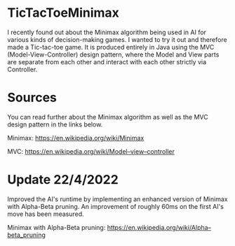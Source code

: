 # TicTacToeMinimax
I recently found out about the Minimax algorithm being used in AI for various kinds of decision-making games. I wanted to try it out and therefore made a Tic-tac-toe game. It is produced entirely in Java using the MVC (Model-View-Controller) design pattern, where the Model and View parts are separate from each other and interact with each other strictly via Controller.

# Sources
You can read further about the Minimax algorithm as well as the MVC design pattern in the links below.

Minimax: https://en.wikipedia.org/wiki/Minimax

MVC: https://en.wikipedia.org/wiki/Model–view–controller

# Update 22/4/2022
Improved the AI's runtime by implementing an enhanced version of Minimax with Alpha-Beta pruning. An improvement of roughly 60ms on the first AI's move has been measured. 

Minimax with Alpha-Beta pruning: https://en.wikipedia.org/wiki/Alpha–beta_pruning
